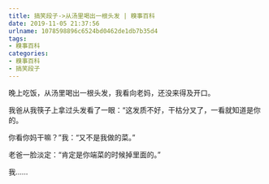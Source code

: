 ```yaml
---
title: 搞笑段子->从汤里喝出一根头发 | 糗事百科
date: 2019-11-05 21:37:56
urlname: 1078598896c6524bd0462de1db7b35d4
tags: 
- 糗事百科
categories:
- 糗事百科
- 搞笑段子
---
```

晚上吃饭，从汤里喝出一根头发，我看向老妈，还没来得及开口。

我爸从我筷子上拿过头发看了一眼：“这发质不好，干枯分叉了，一看就知道是你的。

你看你妈干嘛？”我：“又不是我做的菜。”

老爸一脸淡定：“肯定是你端菜的时候掉里面的。”

我……


